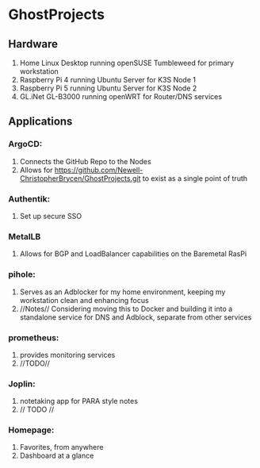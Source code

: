 # GhostProjects

## Hardware
1. Home Linux Desktop running openSUSE Tumbleweed for primary workstation
2. Raspberry Pi 4 running Ubuntu Server for K3S Node 1
3. Raspberry Pi 5 running Ubuntu Server for K3S Node 2
4. GL.iNet GL-B3000 running openWRT for Router/DNS services

## Applications
### ArgoCD:
1. Connects the GitHub Repo to the Nodes 
2. Allows for https://github.com/Newell-ChristopherBrycen/GhostProjects.git to exist as a single point of truth 

### Authentik:
1. Set up secure SSO

### MetalLB
1. Allows for BGP and LoadBalancer capabilities on the Baremetal RasPi

### pihole:
1. Serves as an Adblocker for my home environment, keeping my workstation clean and enhancing focus 
2. //Notes// Considering moving this to Docker and building it into a standalone service for DNS and Adblock, separate from other services 

### prometheus:
1. provides monitoring services 
2. //TODO// 

### Joplin:
1. notetaking app for PARA style notes
2. // TODO //

### Homepage:
1. Favorites, from anywhere
2. Dashboard at a glance
